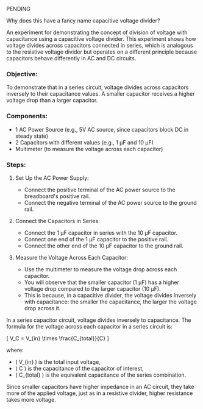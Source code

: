 PENDING

Why does this have a fancy name capacitive voltage divider?

An experiment for demonstrating the concept of division of voltage with capacitance using a capacitive voltage divider. This experiment shows how voltage divides across capacitors connected in series, which is analogous to the resistive voltage divider but operates on a different principle because capacitors behave differently in AC and DC circuits.

### Objective:

To demonstrate that in a series circuit, voltage divides across capacitors inversely to their capacitance values. A smaller capacitor receives a higher voltage drop than a larger capacitor.

### Components:

- 1 AC Power Source (e.g., 5V AC source, since capacitors block DC in steady state)
- 2 Capacitors with different values (e.g., 1 μF and 10 μF)
- Multimeter (to measure the voltage across each capacitor)

### Steps:

1. Set Up the AC Power Supply:
   - Connect the positive terminal of the AC power source to the breadboard's positive rail.
   - Connect the negative terminal of the AC power source to the ground rail.

2. Connect the Capacitors in Series:
   - Connect the 1 μF capacitor in series with the 10 μF capacitor.
   - Connect one end of the 1 μF capacitor to the positive rail.
   - Connect the other end of the 10 μF capacitor to the ground rail.

3. Measure the Voltage Across Each Capacitor:
   - Use the multimeter to measure the voltage drop across each capacitor.
   - You will observe that the smaller capacitor (1 μF) has a higher voltage drop compared to the larger capacitor (10 μF).
   - This is because, in a capacitive divider, the voltage divides inversely with capacitance: the smaller the capacitance, the larger the voltage drop across it.

In a series capacitor circuit, voltage divides inversely to capacitance. The formula for the voltage across each capacitor in a series circuit is:

\[
V_C = V_{in} \times \frac{C_{total}}{C}
\]

where:
- \( V_{in} \) is the total input voltage,
- \( C \) is the capacitance of the capacitor of interest,
- \( C_{total} \) is the equivalent capacitance of the series combination.

Since smaller capacitors have higher impedance in an AC circuit, they take more of the applied voltage, just as in a resistive divider, higher resistance takes more voltage.

